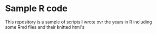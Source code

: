 # Sample R code

This repository is a sample of scripts I wrote ovr the years in R including some Rmd files and their knitted html's
